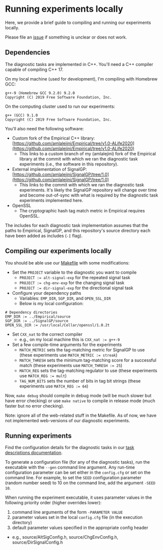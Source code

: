 # Running experiments locally

Here, we provide a brief guide to compiling and running our experiments locally.

Please file an [issue](https://github.com/amlalejini/ALife-2020--SignalGP-Genetic-Regulation/issues) if something is unclear or does not work.

## Dependencies

The diagnostic tasks are implemented in C++. You'll need a C++ compiler capable of compiling C++ 17.

On my local machine (used for development), I'm compiling with Homebrew GCC:

```
g++-9 (Homebrew GCC 9.2.0) 9.2.0
Copyright (C) 2019 Free Software Foundation, Inc.
```

On the computing cluster used to run our experiments:

```
g++ (GCC) 9.1.0
Copyright (C) 2019 Free Software Foundation, Inc.
```

You'll also need the following software:

- Custom fork of the Empirical C++ library: [https://github.com/amlalejini/Empirical/tree/v1.0-ALife2020](https://github.com/amlalejini/Empirical/tree/v1.0-ALife2020)
  - This links to a custom branch of my (amlalejini) fork of the Empirical library at the commit with
    which we ran the diagnostic task experiments (i.e., the software in this repository).
- External implementation of SignalGP: [https://github.com/amlalejini/SignalGP/tree/1.0](https://github.com/amlalejini/SignalGP/tree/1.0)
  - This links to the commit with which we ran the diagnostic task experiments. It's likely the SignalGP
    repository will change over time and become out-of-sync with what is required by the diagnostic
    task experiments implemented here.
- OpenSSL
  - The cryptographic hash tag match metric in Empirical requires OpenSSL.

The includes for each diagnostic task implementation assumes that the paths to Empirical, SignalGP,
and this repository's source directory each have been added as includes (`-I` flag).

## Compiling our experiments locally

You should be able use our [Makefile](./Makefile) with some modifications:

- Set the `PROJECT` variable to the diagnostic you want to compile
  - `PROJECT := alt-signal-exp` for the repeated signal task
  - `PROJECT := chg-env-exp` for the changing signal task
  - `PROJECT := dir-signal-exp` for the directional signal task
- Configure your dependency paths
  - Variables: `EMP_DIR`, `SGP_DIR`, and `OPEN_SSL_DIR`
  - Below is my local configuration:
```
# Dependency directories
EMP_DIR := ../Empirical/source
SGP_DIR := ../SignalGP/source
OPEN_SSL_DIR := /usr/local/Cellar/openssl/1.0.2t
```
- Set `CXX_nat` to the correct compiler
  - e.g., on my local machine this is `CXX_nat := g++-9`
- Set a few compile-time arguments for the experiments
  - `MATCH_METRIC` sets the tag-matching metric for SignalGP to use (these experiments use `MATCH_METRIC := streak`)
  - `MATCH_THRESH` sets the minimum tag-matching score for a successful match (these experiments use `MATCH_THRESH := 25`)
  - `MATCH_REG` sets the tag-matching regulator to use (these experiments use `MATCH_REG := mult`)
  - `TAG_NUM_BITS` sets the number of bits in tag bit strings (these experiments use `MATCH_REG := 64`)

Now, `make debug` should compile in debug mode (will be much slower but have error checking) or use `make native` to compile in release mode (much faster but no error checking).

Note: ignore all of the web-related stuff in the Makefile. As of now, we have not implemented web-versions of our diagnostic experiments.

## Running experiments

Find the configuration details for the diagnostic tasks in our [task descriptions documentation](./task-descriptions.md).

To generate a configuration file (for any of the diagnostic tasks), run the executable with the `--gen` command line argument.
Any run-time configuration parameter can be set either in the `config.cfg` or set on the command line. For example, to set the `SEED` configuration parameter (random number seed) to 10 on the command line, add the argument `-SEED 10`.

When running the experiment executable, it uses parameter values in the following priority order (higher overrides lower):

1. command line arguments of the form `-PARAMETER VALUE`
2. parameter values set in the local `config.cfg` file (in the execution directory)
3. default parameter values specified in the appropriate config header
  - e.g., source/AltSigConfig.h, source/ChgEnvConfig.h, source/DirSignalConfig.h